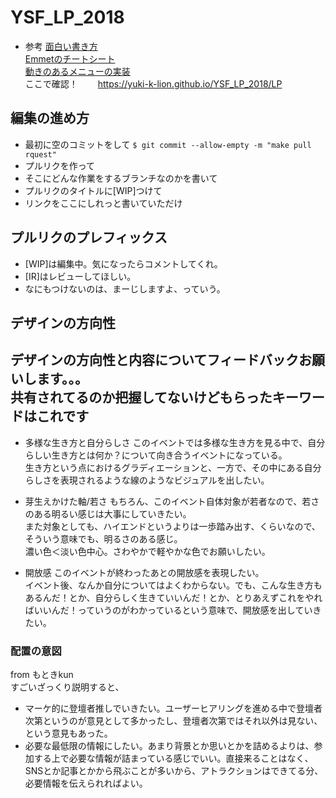 # YSF_LP_2018
- 参考
[面白い書き方](https://codepen.io)  
[Emmetのチートシート](https://docs.emmet.io/cheat-sheet/)  
[動きのあるメニューの実装](https://lgraubner.github.io/jquery-offcanvas/)  
ここで確認！　　
https://yuki-k-lion.github.io/YSF_LP_2018/LP

## 編集の進め方
- 最初に空のコミットをして
`$ git commit --allow-empty -m "make pull rquest"`
- プルリクを作って
- そこにどんな作業をするブランチなのかを書いて
- プルリクのタイトルに[WIP]つけて
- リンクをここにしれっと書いていただけ

## プルリクのプレフィックス
- [WIP]は編集中。気になったらコメントしてくれ。
- [IR]はレビューしてほしい。
- なにもつけないのは、まーじしますよ、っていう。

## デザインの方向性
デザインの方向性と内容についてフィードバックお願いします。。。  
共有されてるのか把握してないけどもらったキーワードはこれです  
-------
+ 多様な生き方と自分らしさ
このイベントでは多様な生き方を見る中で、自分らしい生き方とは何か？について向き合うイベントになっている。  
生き方という点におけるグラディエーションと、一方で、その中にある自分らしさを表現されるような線のようなビジュアルを出したい。  

+ 芽生えかけた軸/若さ
もちろん、このイベント自体対象が若者なので、若さのある明るい感じは大事にしていきたい。  
また対象としても、ハイエンドというよりは一歩踏み出す、くらいなので、そういう意味でも、明るさのある感じ。  
濃い色＜淡い色中心。さわやかで軽やかな色でお願いしたい。  

+ 開放感
このイベントが終わったあとの開放感を表現したい。  
イベント後、なんか自分についてはよくわからない。でも、こんな生き方もあるんだ！とか、自分らしく生きていいんだ！とか、とりあえずこれをやればいいんだ！っていうのがわかっているという意味で、開放感を出していきたい。  

### 配置の意図
from もときkun  
すごいざっくり説明すると、  
+ マーケ的に登壇者推しでいきたい。ユーザーヒアリングを進める中で登壇者次第というのが意見として多かったし、登壇者次第ではそれ以外は見ない、という意見もあった。  
+ 必要な最低限の情報にしたい。あまり背景とか思いとかを詰めるよりは、参加する上で必要な情報が詰まっている感じでいい。直接来ることはなく、SNSとか記事とかから飛ぶことが多いから、アトラクションはできてる分、必要情報を伝えられればよい。  
